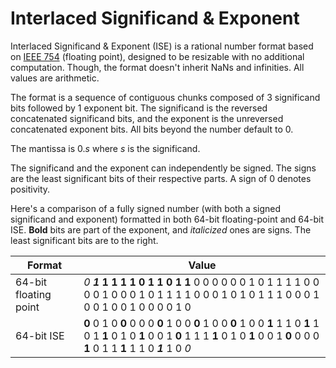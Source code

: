 # Interlaced Significand & Exponent

Interlaced Significand & Exponent (ISE) is a rational number format based on [IEEE 754](https://en.wikipedia.org/wiki/IEEE_754) (floating point), designed to be resizable with no additional computation. Though, the format doesn't inherit NaNs and infinities. All values are arithmetic.

The format is a sequence of contiguous chunks composed of 3 significand bits followed by 1 exponent bit. The significand is the reversed concatenated significand bits, and the exponent is the unreversed concatenated exponent bits. All bits beyond the number default to 0.

The mantissa is $0.s$ where $s$ is the significand.

The significand and the exponent can independently be signed. The signs are the least significant bits of their respective parts. A sign of 0 denotes positivity.

Here's a comparison of a fully signed number (with both a signed significand and exponent) formatted in both 64-bit floating-point and 64-bit ISE. **Bold** bits are part of the exponent, and *italicized* ones are signs. The least significant bits are to the right.

Format               |Value
---------------------|-----
64-bit floating point|*0* ​***1* 1 1 1 1 0 1 1 0 1 1** 0 0 0 0 0 0 1 0 1 1 1 1 0 0 0 0 1 0 0 0 1 0 1 1 1 1 0 0 0 1 0 1 0 1 1 1 0 0 0 1 0 0 1 0 0 1 0 0 0 0 1 0
64-bit ISE           |**0** 0 1 0 **0** 0 0 0 **0** 1 0 0 **0** 1 0 0 **0** 1 0 0 **1** 1 1 0 **1** 1 0 1 **1** 0 1 0 **1** 0 0 1 **0** 1 1 1 **1** 0 1 0 **1** 0 0 1 **0** 0 0 0 **1** 0 1 1 **1** 1 1 0 ***1*** 1 0 *0*
